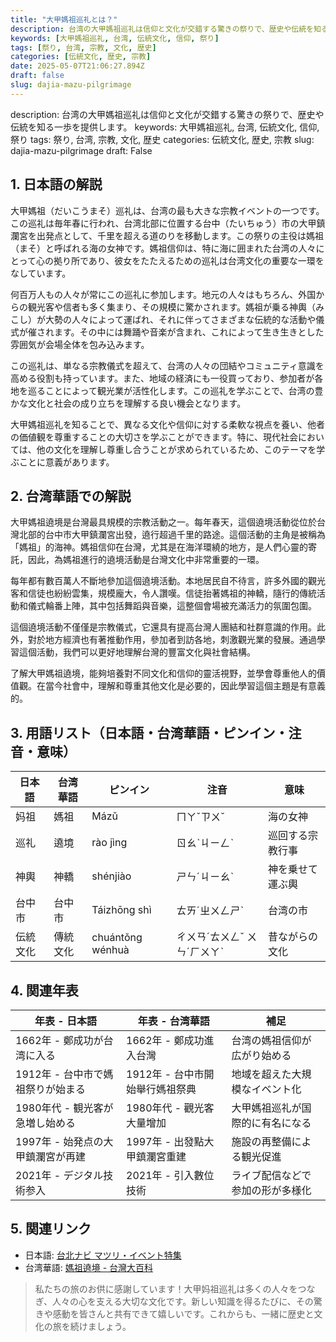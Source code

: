 ```yaml
---
title: "大甲媽祖巡礼とは？"
description: 台湾の大甲媽祖巡礼は信仰と文化が交錯する驚きの祭りで、歴史や伝統を知る一歩を提供します。
keywords: [大甲媽祖巡礼, 台湾, 伝統文化, 信仰, 祭り]
tags: [祭り, 台湾, 宗教, 文化, 歴史]
categories: [伝統文化, 歴史, 宗教]
date: 2025-05-07T21:06:27.894Z
draft: false
slug: dajia-mazu-pilgrimage
---
```


description: 台湾の大甲媽祖巡礼は信仰と文化が交錯する驚きの祭りで、歴史や伝統を知る一歩を提供します。
keywords: 大甲媽祖巡礼, 台湾, 伝統文化, 信仰, 祭り
tags: 祭り, 台湾, 宗教, 文化, 歴史
categories: 伝統文化, 歴史, 宗教
slug: dajia-mazu-pilgrimage
draft: False

## 1. 日本語の解説

大甲媽祖（だいこうまそ）巡礼は、台湾の最も大きな宗教イベントの一つです。この巡礼は毎年春に行われ、台湾北部に位置する台中（たいちゅう）市の大甲鎮瀾宮を出発点として、千里を超える道のりを移動します。この祭りの主役は媽祖（まそ）と呼ばれる海の女神です。媽祖信仰は、特に海に囲まれた台湾の人々にとって心の拠り所であり、彼女をたたえるための巡礼は台湾文化の重要な一環をなしています。

何百万人もの人々が常にこの巡礼に参加します。地元の人々はもちろん、外国からの観光客や信者も多く集まり、その規模に驚かされます。媽祖が乗る神輿（みこし）が大勢の人々によって運ばれ、それに伴ってさまざまな伝統的な活動や儀式が催されます。その中には舞踊や音楽が含まれ、これによって生き生きとした雰囲気が会場全体を包み込みます。

この巡礼は、単なる宗教儀式を超えて、台湾の人々の団結やコミュニティ意識を高める役割も持っています。また、地域の経済にも一役買っており、参加者が各地を巡ることによって観光業が活性化します。この巡礼を学ぶことで、台湾の豊かな文化と社会の成り立ちを理解する良い機会となります。

大甲媽祖巡礼を知ることで、異なる文化や信仰に対する柔軟な視点を養い、他者の価値観を尊重することの大切さを学ぶことができます。特に、現代社会においては、他の文化を理解し尊重し合うことが求められているため、このテーマを学ぶことに意義があります。

## 2. 台湾華語での解説

大甲媽祖遶境是台灣最具規模的宗教活動之一。每年春天，這個遶境活動從位於台灣北部的台中市大甲鎮瀾宮出發，遶行超過千里的路途。這個活動的主角是被稱為「媽祖」的海神。媽祖信仰在台灣，尤其是在海洋環繞的地方，是人們心靈的寄託，因此，為媽祖進行的遶境活動是台灣文化中非常重要的一環。

每年都有數百萬人不斷地參加這個遶境活動。本地居民自不待言，許多外國的觀光客和信徒也紛紛雲集，規模龐大，令人讚嘆。信徒抬著媽祖的神轎，隨行的傳統活動和儀式輪番上陣，其中包括舞蹈與音樂，這整個會場被充滿活力的氛圍包圍。

這個遶境活動不僅僅是宗教儀式，它還具有提高台灣人團結和社群意識的作用。此外，對於地方經濟也有著推動作用，參加者到訪各地，刺激觀光業的發展。通過學習這個活動，我們可以更好地理解台灣的豐富文化與社會結構。

了解大甲媽祖遶境，能夠培養對不同文化和信仰的靈活視野，並學會尊重他人的價值觀。在當今社會中，理解和尊重其他文化是必要的，因此學習這個主題是有意義的。

## 3. 用語リスト（日本語・台湾華語・ピンイン・注音・意味）

| 日本語   | 台湾華語           | ピンイン    | 注音        | 意味                        |
|---------|------------------|----------|-----------|---------------------------|
| 妈祖    | 媽祖             | Mázǔ     | ㄇㄚˇㄗㄨˇ | 海の女神                    |
| 巡礼    | 遶境             | rào jìng | ㄖㄠˋㄐㄧㄥˋ | 巡回する宗教行事            |
| 神輿    | 神轎             | shénjiào | ㄕㄣˊㄐㄧㄠˋ | 神を乗せて運ぶ輿            |
| 台中市  | 台中市           | Táizhōng shì | ㄊㄞˊㄓㄨㄥㄕˋ | 台湾の市                   |
| 伝統文化 | 傳統文化         | chuántǒng wénhuà | ㄔㄨㄢˊㄊㄨㄥˇ ㄨㄣˊㄏㄨㄚˋ | 昔ながらの文化             |

## 4. 関連年表

| 年表 - 日本語                        | 年表 - 台湾華語                     | 補足                                 |
|------------------------------------|---------------------------------|------------------------------------|
| 1662年 - 鄭成功が台湾に入る          | 1662年 - 鄭成功進入台灣            | 台湾の媽祖信仰が広がり始める         |
| 1912年 - 台中市で媽祖祭りが始まる    | 1912年 - 台中市開始舉行媽祖祭典    | 地域を超えた大規模なイベント化        |
| 1980年代 - 観光客が急増し始める    | 1980年代 - 觀光客大量增加          | 大甲媽祖巡礼が国際的に有名になる      |
| 1997年 - 始発点の大甲鎮瀾宮が再建   | 1997年 - 出發點大甲鎮瀾宮重建       | 施設の再整備による観光促進          |
| 2021年 - デジタル技術参入          | 2021年 - 引入數位技術             | ライブ配信などで参加の形が多様化     |

## 5. 関連リンク  

- 日本語: [台北ナビ マツリ・イベント特集](http://www.台北ナビ.com/miru/1/) 
- 台湾華語: [媽祖遶境 - 台灣大百科](https://www.taiwanwiki.com/wiki/%E5%AA%BD%E7%A5%96%E9%81%B6%E5%A2%83)

>私たちの旅のお供に感謝しています！大甲妈祖巡礼は多くの人々をつなぎ、人々の心を支える大切な文化です。新しい知識を得るたびに、その驚きや感動を皆さんと共有できて嬉しいです。これからも、一緒に歴史と文化の旅を続けましょう。